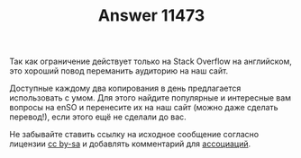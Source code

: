 ﻿---
title: "Answer 11473"
se.owner.user_id: 176217
se.owner.display_name: "αλεχολυτ"
se.owner.link: "https://ru.meta.stackoverflow.com/users/176217/%ce%b1%ce%bb%ce%b5%cf%87%ce%bf%ce%bb%cf%85%cf%84"
se.answer_id: 11473
se.question_id: 11472
se.post_type: answer
se.is_accepted: False
---
<p>Так как ограничение действует только на Stack Overflow на английском, это хороший повод переманить аудиторию на наш сайт.</p>
<p>Доступные каждому два копирования в день предлагается использовать с умом. Для этого найдите популярные и интересные вам вопросы на enSO и перенесите их на наш сайт (можно даже сделать перевод!), если этого ещё не сделали до вас.</p>
<p>Не забывайте ставить ссылку на исходное сообщение согласно лицензии <a href="https://creativecommons.org/licenses/by-sa/4.0/" rel="nofollow noreferrer">cc by-sa</a> и добавлять комментарий для <a href="https://ru.meta.stackoverflow.com/q/4857/176217">ассоциаций</a>.</p>
